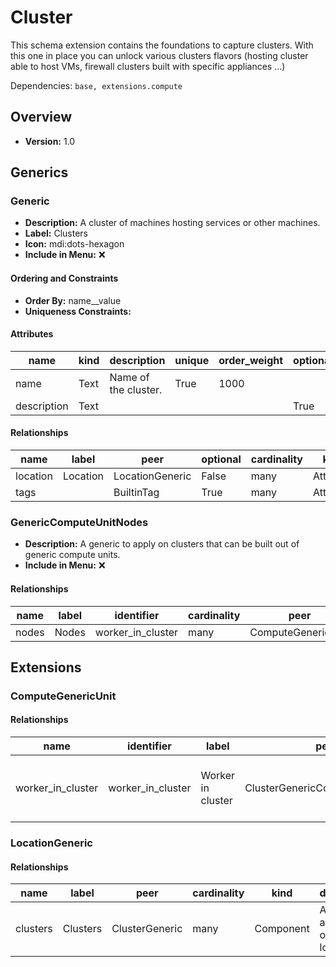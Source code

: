 # Cluster

This schema extension contains the foundations to capture clusters. With this one in place you can unlock various clusters flavors (hosting cluster able to host VMs, firewall clusters built with specific appliances ...)

Dependencies: `base, extensions.compute`

## Overview

- **Version:** 1.0

## Generics

### Generic

- **Description:** A cluster of machines hosting services or other machines.
- **Label:** Clusters
- **Icon:** mdi:dots-hexagon
- **Include in Menu:** ❌


#### Ordering and Constraints
- **Order By:** name__value
- **Uniqueness Constraints:** 
#### Attributes

| name | kind | description | unique | order_weight | optional |
| ---- | ---- | ----------- | ------ | ------------ | -------- |
| name | Text | Name of the cluster. | True | 1000 |  |
| description | Text |  |  |  | True |

#### Relationships

| name | label | peer | optional | cardinality | kind | order_weight |
| ---- | ----- | ---- | -------- | ----------- | ---- | ------------ |
| location | Location | LocationGeneric | False | many | Attribute | 1400 |
| tags |  | BuiltinTag | True | many | Attribute | 2000 |

### GenericComputeUnitNodes

- **Description:** A generic to apply on clusters that can be built out of generic compute units.
- **Include in Menu:** ❌

#### Relationships

| name | label | identifier | cardinality | peer | kind |
| ---- | ----- | ---------- | ----------- | ---- | ---- |
| nodes | Nodes | worker_in_cluster | many | ComputeGenericUnit | Component |

## Extensions
### ComputeGenericUnit
#### Relationships

| name | identifier | label | peer | cardinality | description | optional |
| ---- | ---------- | ----- | ---- | ----------- | ----------- | -------- |
| worker_in_cluster | worker_in_cluster | Worker in cluster | ClusterGenericComputeUnitNodes | one | This device is a worker node of the specified cluster. | True |

### LocationGeneric
#### Relationships

| name | label | peer | cardinality | kind | description | optional |
| ---- | ----- | ---- | ----------- | ---- | ----------- | -------- |
| clusters | Clusters | ClusterGeneric | many | Component | All clusters available on that location. | True |
